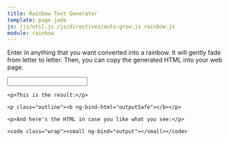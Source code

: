 ```yaml
---
title: Rainbow Text Generator
template: page.jade
js: /js/util.js /js/directives/auto-grow.js rainbow.js
module: rainbow
---
```


Enter in anything that you want converted into a rainbow.  It will gently fade from letter to letter.  Then, you can copy the generated HTML into your web page.

<div rainbow>
	<input type="text" ng-model="input" class="w-100pct">

	<p>This is the result:</p>

	<p class="outline"><b ng-bind-html="outputSafe"></b></p>

	<p>And here's the HTML in case you like what you see:</p>

	<code class="wrap"><small ng-bind="output"></small></code>
</div>


